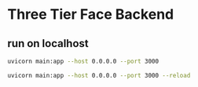 # Three Tier Face Backend 

## run on localhost

```sh
uvicorn main:app --host 0.0.0.0 --port 3000
```

```sh
uvicorn main:app --host 0.0.0.0 --port 3000 --reload
```
